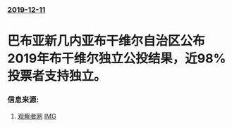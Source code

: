 ### [2019-12-11](/news/2019/12/11/index.md)

##### 
#  巴布亚新几内亚布干维尔自治区公布2019年布干维尔独立公投结果，近98%投票者支持独立。 




### 信息来源:

1. [观察者网](https://news.sina.com.cn/w/2019-12-11/doc-iihnzahi6811100.shtml) [IMG](http://n.sinaimg.cn/spider20191211/38/w905h733/20191211/fe97-ikrsesr6019216.jpg)

